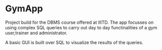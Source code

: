# GymApp
Project build for the DBMS course offered at IIITD. The app focusses on using complex SQL queries to carry out day to day functinalities of a gym user,trainer and administrator.

A basic GUI is built over SQL to visualize the results of the queries.
